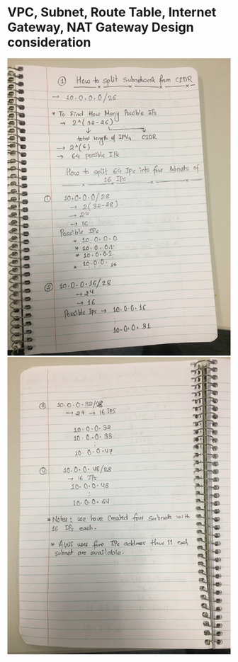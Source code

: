 # VPC, Subnet, Route Table, Internet Gateway, NAT Gateway Design consideration #
<img src="image/CIDR1.JPG"/>
<img src="image/CIDR2.JPG"/>